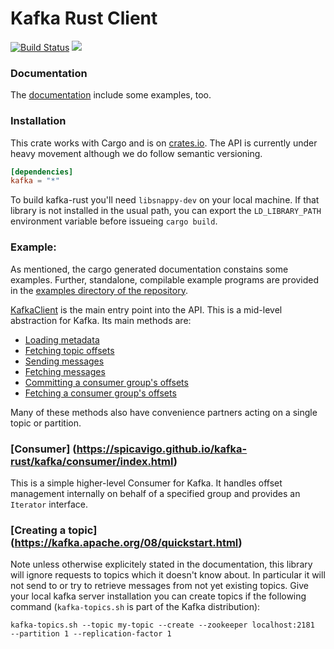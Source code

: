 # Kafka Rust Client

[![Build Status](https://travis-ci.org/spicavigo/kafka-rust.svg?branch=master)](https://travis-ci.org/spicavigo/kafka-rust) [![](http://meritbadge.herokuapp.com/kafka)](https://crates.io/crates/kafka)

### Documentation

The [documentation](https://spicavigo.github.io/kafka-rust/) include some examples, too.


### Installation

This crate works with Cargo and is on [crates.io](https://crates.io/crates/kafka).  The API is currently under heavy movement although we do follow semantic versioning.

```toml
[dependencies]
kafka = "*"
```

To build kafka-rust you'll need `libsnappy-dev` on your local machine. If that library is not installed in the usual path, you can export the `LD_LIBRARY_PATH` environment variable before issueing `cargo build`.


### Example:

As mentioned, the cargo generated documentation constains some examples. Further, standalone, compilable example programs are provided in the [examples directory of the repository](https://github.com/spicavigo/kafka-rust/tree/master/examples).

[KafkaClient](https://spicavigo.github.io/kafka-rust/kafka/client/struct.KafkaClient.html)
is the main entry point into the API. This is a mid-level abstraction
for Kafka.  Its main methods are:

* [Loading metadata](https://spicavigo.github.io/kafka-rust/kafka/client/struct.KafkaClient.html#method.load_metadata_all)
* [Fetching topic offsets](https://spicavigo.github.io/kafka-rust/kafka/client/struct.KafkaClient.html#method.fetch_offsets)
* [Sending messages](https://spicavigo.github.io/kafka-rust/kafka/client/struct.KafkaClient.html#method.send_messages)
* [Fetching messages](https://spicavigo.github.io/kafka-rust/kafka/client/struct.KafkaClient.html#method.fetch_messages_multi)
* [Committing a consumer group's offsets](https://spicavigo.github.io/kafka-rust/kafka/client/struct.KafkaClient.html#method.commit_offsets)
* [Fetching a consumer group's offsets](https://spicavigo.github.io/kafka-rust/kafka/client/struct.KafkaClient.html#method.fetch_group_topics_offset)

Many of these methods also have convenience partners acting on a
single topic or partition.


### [Consumer] (https://spicavigo.github.io/kafka-rust/kafka/consumer/index.html)

This is a simple higher-level Consumer for Kafka. It handles offset
management internally on behalf of a specified group and provides an
`Iterator` interface.


### [Creating a topic] (https://kafka.apache.org/08/quickstart.html)

Note unless otherwise explicitely stated in the documentation, this
library will ignore requests to topics which it doesn't know about. In
particular it will not send to or try to retrieve messages from not
yet existing topics.  Give your local kafka server installation you
can create topics if the following command (`kafka-topics.sh` is part
of the Kafka distribution):

```
kafka-topics.sh --topic my-topic --create --zookeeper localhost:2181  --partition 1 --replication-factor 1
```
